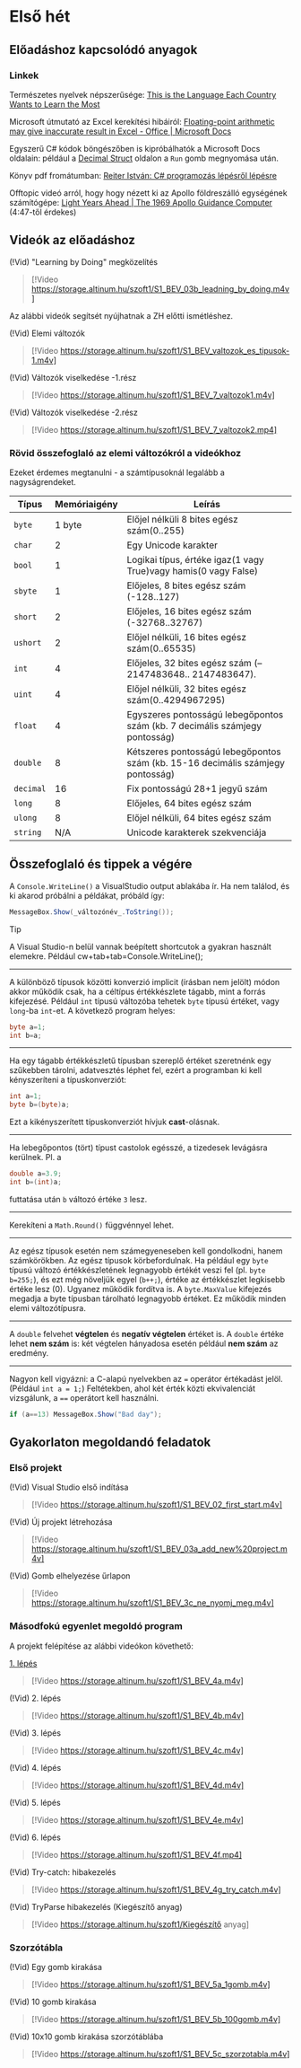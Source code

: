 # Első hét

## Előadáshoz kapcsolódó anyagok

### Linkek

Természetes nyelvek népszerűsége: [This is the Language Each Country Wants to Learn the Most
](https://www.visualcapitalist.com/most-popular-languages-people-want-to-learn/)

Microsoft útmutató az Excel kerekítési hibáiról: [Floating-point arithmetic may give inaccurate result in Excel - Office | Microsoft Docs](https://docs.microsoft.com/en-us/office/troubleshoot/excel/floating-point-arithmetic-inaccurate-result)

Egyszerű C# kódok böngészőben is kipróbálhatók a Microsoft Docs oldalain: például a [Decimal Struct](https://docs.microsoft.com/en-us/dotnet/api/system.decimal?view=net-6.0#remarks) oldalon a `Run` gomb megnyomása után.

Könyv pdf fromátumban: [Reiter István: C# programozás lépésről lépésre](http://mapw.elte.hu/elek/Cshprogramozas.pdf)

Offtopic videó arról, hogy hogy nézett ki az Apollo földreszálló egységének számítógépe: [Light Years Ahead | The 1969 Apollo Guidance Computer](https://www.youtube.com/watch?v=B1J2RMorJXM) (4:47-től érdekes)

## Videók az előadáshoz



(!Vid) "Learning by Doing" megközelítés
> [!Video https://storage.altinum.hu/szoft1/S1_BEV_03b_leadning_by_doing.m4v]

 Az alábbi videók segítsét nyújhatnak a ZH előtti ismétléshez.

(!Vid) Elemi változók
> [!Video https://storage.altinum.hu/szoft1/S1_BEV_valtozok_es_tipusok-1.m4v]

(!Vid) Változók viselkedése -1.rész
> [!Video https://storage.altinum.hu/szoft1/S1_BEV_7_valtozok1.m4v]

(!Vid) Változók viselkedése -2.rész
> [!Video https://storage.altinum.hu/szoft1/S1_BEV_7_valtozok2.mp4]



### Rövid összefoglaló az elemi változókról a videókhoz

Ezeket érdemes megtanulni - a számtípusoknál legalább a nagyságrendeket.

| Típus     | Memóriaigény | Leírás                                                                          |
| --------- | ------------ | ------------------------------------------------------------------------------- |
| `byte`    | 1 byte       | Előjel nélküli 8 bites egész szám(0..255)                                       |
| `char`    | 2            | Egy Unicode karakter                                                            |
| `bool`    | 1            | Logikai típus, értéke igaz(1 vagy True)vagy hamis(0 vagy False)                 |
| `sbyte`   | 1            | Előjeles, 8 bites egész szám (-128..127)                                        |
| `short`   | 2            | Előjeles, 16 bites egész szám (-32768..32767)                                   |
| `ushort`  | 2            | Előjel nélküli, 16 bites egész szám(0..65535)                                   |
| `int`     | 4            | Előjeles, 32 bites egész szám (–2147483648.. 2147483647).                       |
| `uint`    | 4            | Előjel nélküli, 32 bites egész szám(0..4294967295)                              |
| `float`   | 4            | Egyszeres pontosságú lebegőpontos szám (kb. 7 decimális számjegy pontosság)     |
| `double`  | 8            | Kétszeres pontosságú lebegőpontos szám (kb. 15-16 decimális számjegy pontosság) |
| `decimal` | 16           | Fix pontosságú 28+1 jegyű szám                                                  |
| `long`    | 8            | Előjeles, 64 bites egész szám                                                   |
| `ulong`   | 8            | Előjel nélküli, 64 bites egész szám                                             |
| `string`  | N/A          | Unicode karakterek szekvenciája                                                 |

## Összefoglaló és tippek a végére

A `Console.WriteLine()` a VisualStudio output ablakába ír. Ha nem találod, és ki akarod próbálni a példákat, próbáld így:  

```csharp
MessageBox.Show(_változónév_.ToString());
```
> [!TIP]
> A Visual Studio-n belül vannak beépített shortcutok a gyakran használt elemekre. Például cw+tab+tab=Console.WriteLine();

---

A különböző típusok közötti konverzió implicit (írásban nem jelölt) módon akkor működik csak, ha a céltípus értékkészlete tágabb, mint a forrás kifejezésé. Például  `int`  típusú változóba tehetek  `byte`  típusú értéket, vagy  `long`-ba  `int`-et. A  következő program helyes:

```csharp
byte a=1; 
int b=a;
```

---

Ha egy tágabb értékkészletű típusban szereplő értéket szeretnénk egy szűkebben tárolni, adatvesztés léphet fel, ezért a programban ki kell kényszeríteni a típuskonverziót:  

```csharp
int a=1; 
byte b=(byte)a;  
```

Ezt a kikényszerített típuskonverziót hívjuk  **cast**-olásnak.

---

Ha lebegőpontos (tört) típust castolok egésszé, a tizedesek levágásra kerülnek. Pl. a  

```csharp
double a=3.9; 
int b=(int)a;
```

futtatása után `b` változó értéke `3` lesz.

---

Kerekíteni a  `Math.Round()`  függvénnyel lehet.

---

Az egész típusok esetén nem számegyeneseben kell gondolkodni, hanem számkörökben. Az egész típusok körbefordulnak. Ha például egy  `byte`  típusú változó értékkészletének legnagyobb értékét veszi fel (pl. `byte b=255;`), és ezt még növeljük egyel (`b++;`), értéke az értékkészlet legkisebb értéke lesz (0). Ugyanez működik fordítva is. A `byte.MaxValue`  kifejezés megadja a byte típusban tárolható legnagyobb értéket. Ez működik minden elemi változótípusra.

---

A  `double`  felvehet  **végtelen**  és  **negatív végtelen**  értéket is. A  `double`  értéke lehet  **nem szám**  is: két végtelen hányadosa esetén például  **nem szám**  az eredmény.

---

Nagyon kell vigyázni: a C-alapú nyelvekben az `=` operátor értékadást jelöl. (Például `int a = 1;`) Feltétekben, ahol két érték közti ekvivalenciát vizsgálunk, a `==` operátort kell használni. 

```csharp
if (a==13) MessageBox.Show("Bad day");
```

## Gyakorlaton megoldandó feladatok

### Első projekt

(!Vid) Visual Studio első indítása
> [!Video https://storage.altinum.hu/szoft1/S1_BEV_02_first_start.m4v]

(!Vid) Új projekt létrehozása
> [!Video https://storage.altinum.hu/szoft1/S1_BEV_03a_add_new%20project.m4v]

(!Vid) Gomb elhelyezése űrlapon
> [!Video https://storage.altinum.hu/szoft1/S1_BEV_3c_ne_nyomj_meg.m4v]

### Másodfokú egyenlet megoldó program

A projekt felépítése az alábbi videókon követhető:

[1. lépés]()
> [!Video https://storage.altinum.hu/szoft1/S1_BEV_4a.m4v]

(!Vid) 2. lépés
> [!Video https://storage.altinum.hu/szoft1/S1_BEV_4b.m4v]

(!Vid) 3. lépés
> [!Video https://storage.altinum.hu/szoft1/S1_BEV_4c.m4v]

(!Vid) 4. lépés
> [!Video https://storage.altinum.hu/szoft1/S1_BEV_4d.m4v]

(!Vid) 5. lépés
> [!Video https://storage.altinum.hu/szoft1/S1_BEV_4e.m4v]

(!Vid) 6. lépés
> [!Video https://storage.altinum.hu/szoft1/S1_BEV_4f.mp4]

(!Vid) Try-catch: hibakezelés
> [!Video https://storage.altinum.hu/szoft1/S1_BEV_4g_try_catch.m4v]

(!Vid) TryParse hibakezelés (Kiegészítő anyag)
> [!Video https://storage.altinum.hu/szoft1/Kiegészítő anyag]

### Szorzótábla

(!Vid) Egy gomb kirakása
> [!Video https://storage.altinum.hu/szoft1/S1_BEV_5a_1gomb.m4v]

(!Vid) 10 gomb kirakása
> [!Video https://storage.altinum.hu/szoft1/S1_BEV_5b_100gomb.m4v]

(!Vid) 10x10 gomb kirakása szorzótáblába
> [!Video https://storage.altinum.hu/szoft1/S1_BEV_5c_szorzotabla.m4v]
